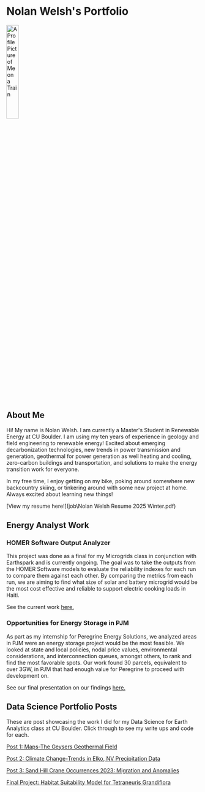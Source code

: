 # Nolan Welsh's Portfolio

<img
src="/img/thumbnail_IMG_3783.jpg"
alt="A Profile Picture of Me on a Train" 
width="25%" />

## About Me
Hi! My name is Nolan Welsh.  I am currently a Master's Student in Renewable Energy at CU Boulder. I am using my ten years of experience in geology and field engineering to renewable energy! Excited about emerging decarbonization technologies, new trends in power transmission and generation, geothermal for power generation as well heating and cooling, zero-carbon buildings and transportation, and solutions to make the energy transition work for everyone.

In my free time, I enjoy getting on my bike, poking around somewhere new backcountry skiing, or tinkering around with some new project at home. Always excited about learning new things!

[View my resume here!](job\Nolan Welsh Resume 2025 Winter.pdf)

## Energy Analyst Work

### HOMER Software Output Analyzer  

This project was done as a final for my Microgrids class in conjunction with Earthspark  and is currently ongoing. The goal was to take the outputs from the HOMER Software models to evaluate the
reliability indexes for each run to compare them against each other.  By comparing the metrics from each run, we are aiming to find what size of solar and battery microgrid would be the most cost
effective and reliable to support electric cooking loads in Haiti.    

See the current work [here.](https://github.com/npwelsh/8760-Load-Analysis)

### Opportunities for Energy Storage in PJM

As part as my internship for Peregrine Energy Solutions, we analyzed areas in PJM were an energy storage project would be the most feasible. We looked at state and local policies, nodal price values, environmental considerations, and interconnection queues, amongst others, to rank and find the most favorable spots.  Our work found 30 parcels, equivalent to over 3GW, in PJM that had enough value for Peregrine to proceed with development on. 

See our final presentation on our findings [here.](https://arcg.is/zza5e)



##  Data Science Portfolio Posts

These are post showcasing the work I did for my Data Science for Earth Analytics class at CU Boulder.  Click through to see my write ups and code for each. 

[Post 1: Maps-The Geysers Geothermal Field](map/map_description.md)

[Post 2: Climate Change-Trends in Elko, NV Precipitation Data](climate/Final_ClimateChange_PortfolioPost_PostWriteup.md)

[Post 3: Sand Hill Crane Occurrences 2023: Migration and Anomalies](migration/sandhill-crane-migration-portfolio-post.html)

[Final Project: Habitat Suitability Model for Tetraneuris Grandiflora](habitat\Tetraneuris-grandiflora_Portfolio_Post.html)